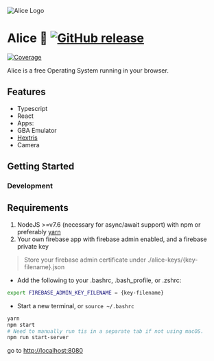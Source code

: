 ![Alice Logo](https://raw.githubusercontent.com/aliceservices/alice/master/src/components/Logo/logo.png)
# <span>Alice 👩</span> [![GitHub release](https://img.shields.io/github/release/aghoneim92/alice.svg)]()

[![Coverage](https://coveralls.io/repos/github/aghoneim92/os.js/badge.svg?branch=master)](https://coveralls.io/github/aghoneim92/os.js?branch=master)

Alice is a free Operating System running in your browser.

## Features
- Typescript
- React
- Apps:
- GBA Emulator
- [Hextris](https://github.com/Hextris/hextris)
- Camera

## Getting Started

### Development
## Requirements

1. NodeJS >=v7.6 (necessary for async/await support) with npm or preferably [yarn](https://yarnpkg.com/en/docs/install)
2. Your own firebase app with firebase admin enabled, and a firebase private key
> Store your firebase admin certificate under ./alice-keys/{key-filename}.json
* Add the following to your .bashrc, .bash_profile, or .zshrc:

```bash
export FIREBASE_ADMIN_KEY_FILENAME = {key-filename}
```

* Start a new terminal, or `source ~/.bashrc`

```bash
yarn
npm start
# Need to manually run tis in a separate tab if not using macOS.
npm run start-server
```

go to [http://localhost:8080](http://localhost:8080)
